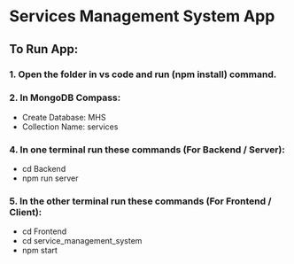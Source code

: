 # Services Management System App

## To Run App:

### 1. Open the folder in vs code and run (npm install) command.
   
### 2. In MongoDB Compass:
   - Create Database: MHS
   - Collection Name: services


### 4. In one terminal run these commands (For Backend / Server):
   - cd Backend
   - npm run server

### 5. In the other terminal run these commands (For Frontend / Client):
   - cd Frontend
   - cd service_management_system
   - npm start
